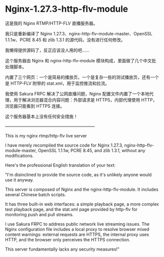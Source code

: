 # Nginx-1.27.3-http-flv-module
这是我的 Nginx RTMP/HTTP-FLV 直播服务器。

我只是重新编译了 Nginx 1.27.3、nginx-http-flv-module-master、OpenSSL 1.1.1w、PCRE 8.45 和 zlib 1.3.1 的源代码，没有进行任何修改。

我懒得提供源码了，反正应该没人用的吧……

这个服务器由 Nginx 和 nginx-http-flv-module 模块构成，里面做了几个中文批处理脚本。

内置了三个网页：一个是简易的播放页，一个是复杂一些的测试播放页，还有一个是 HTTP-FLV 附带的 stat.xml，用于监控推流和拉流。

我使用 Sakura FRPC 解决了公网直播问题，Nginx 配置文件内置了一个本地代理，用于解决浏览器混合内容问题：外部请求是 HTTPS，内部代理使用 HTTP，浏览器只能看到 HTTPS 连接。

这个服务器基本上没有任何安全措施！

—————————————————————

This is my nginx rtmp/http-flv live server

I have merely recompiled the source code for Nginx 1.27.3, nginx-http-flv-module-master, OpenSSL 1.1.1w, PCRE 8.45, and zlib 1.3.1, without any modifications.

Here's the professional English translation of your text:

"I'm disinclined to provide the source code, as it's unlikely anyone would use it anyway.

This server is composed of Nginx and the nginx-http-flv-module. It includes several Chinese batch scripts.

It has three built-in web interfaces: a simple playback page, a more complex test playback page, and the stat.xml page provided by http-flv for monitoring push and pull streams.

I use Sakura FRPC to address public network live streaming issues. The Nginx configuration file includes a local proxy to resolve browser mixed content warnings: external requests are HTTPS, the internal proxy uses HTTP, and the browser only perceives the HTTPS connection.

This server fundamentally lacks any security measures!"
